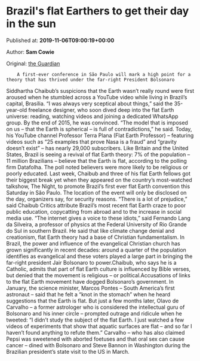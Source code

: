
# Brazil's flat Earthers to get their day in the sun

Published at: **2019-11-06T09:00:19+00:00**

Author: **Sam Cowie**

Original: [the Guardian](https://www.theguardian.com/world/2019/nov/06/brazil-flat-earth-conference-terra-plana)


        A first-ever conference in São Paulo will mark a high point for a theory that has thrived under the far-right President Bolsonaro
      
Siddhartha Chaibub’s suspicions that the Earth wasn’t really round were first aroused when he stumbled across a YouTube video while living in Brazil’s capital, Brasília.
“I was always very sceptical about things,” said the 35-year-old freelance designer, who soon dived deep into the flat Earth universe: reading, watching videos and joining a dedicated WhatsApp group.
By the end of 2015, he was convinced. “The model that is imposed on us – that the Earth is spherical – is full of contradictions,” he said.
Today, his YouTube channel Professor Terra Plana (Flat Earth Professor) – featuring videos such as “25 examples that prove Nasa is a fraud” and “gravity doesn’t exist” – has nearly 29,000 subscribers.
Like Britain and the United States, Brazil is seeing a revival of flat Earth theory: 7% of the population – 11 million Brazilians – believe that the Earth is flat, according to the polling firm Datafolha. The poll noted believers were more likely to be religious or poorly educated.
Last week, Chaibub and three of his flat Earth fellows got their biggest break yet when they appeared on the country’s most-watched talkshow, The Night, to promote Brazil’s first ever flat Earth convention this Saturday in São Paulo.
The location of the event will only be disclosed on the day, organizers say, for security reasons. “There is a lot of prejudice,” said Chaibub
Critics attribute Brazil’s most recent flat Earth craze to poor public education, copycatting from abroad and to the increase in social media use.
“The internet gives a voice to these idiots,” said Fernando Lang da Silveira, a professor of physics at the Federal University of Rio Grande do Sul in southern Brazil.
He said that like climate change denial and creationism, flat Earth theory had a base of Christian fundamentalism.
In Brazil, the power and influence of the evangelical Christian church has grown significantly in recent decades: around a quarter of the population identifies as evangelical and these voters played a large part in bringing the far-right president Jair Bolsonaro to power.Chaibub, who says he is a Catholic, admits that part of flat Earth culture is influenced by Bible verses, but denied that the movement is religious – or political.Accusations of links to the flat Earth movement have dogged Bolsonaro’s government.
In January, the science minister, Marcos Pontes – South America’s first astronaut – said that he felt a “knot in the stomach” when he heard suggestions that the Earth is flat.
But just a few months later, Olavo de Carvalho – a former astrologer who is considered the intellectual guru of Bolsonaro and his inner circle – prompted outrage and ridicule when he tweeted: “I didn’t study the subject of the flat Earth. I just watched a few videos of experiments that show that aquatic surfaces are flat – and so far I haven’t found anything to refute them.”
Carvalho – who has also claimed Pepsi was sweetened with aborted foetuses and that oral sex can cause cancer – dined with Bolsonaro and Steve Bannon in Washington during the Brazilian president’s state visit to the US in March.
